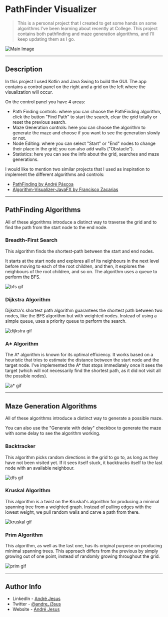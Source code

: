 # PathFinder Visualizer

 > This is a personal project that I created to get some hands on some algorithms I've been learning about recently at College. 
 > This project contains both pathfinding and maze generation algorithms, and I'll keep updating them as I go.

![Main Image](docs/mainpic.png)

--- 

## Description

In this project I used Kotlin and Java Swing to build the GUI.
The app contains a control panel on the right and a grid on the left where the visualization will occur.

On the control panel you have 4 areas:

- Path Finding controls: where you can choose the PathFinding algorithm, click the button "Find Path" to start the search, clear the grid totally or reset the previous search.
- Maze Generation controls: here you can choose the algorithm to generate the maze and choose if you want to see the generation slowly or not.
- Node Editing: where you can select "Start" or "End" nodes to change their place in the grid; you can also add walls ("Obstacle").
- Statistics: here you can see the info about the grid, searches and maze generations.

I would like to mention two similar projects that I used as inspiration to implement the different algorithms and controls:
- [PathFinding by André Páscoa](https://github.com/devandrepascoa/PathFinding)
- [Algorithm-Visualizer-JavaFX by Francisco Zacarias](https://github.com/FranciscoZacarias/Algorithm-Visualizer-JavaFX)

---

## PathFinding Algorithms

All of these algorithms introduce a distinct way to traverse the grid and to find the path from the start node to the end node.

### Breadth-First Search

This algorithm finds the shortest-path between the start and end nodes.

It starts at the start node and explores all of its neighbours in the next level before moving to each of the root children, 
and then, it explores the neighbours of the root children, and so on. 
The algorithm uses a queue to perform the BFS.

![bfs gif](docs/bfs.gif)

### Dijkstra Algorithm

Dijkstra's shortest path algorithm guarantees the shortest path between two nodes, like the BFS algorithm but with weighted nodes.
Instead of using a simple queue, uses a priority queue to perform the search.

![dijkstra gif](docs/dijkstra.gif)

### A* Algorithm

The A* algorithm is known for its optimal efficiency.
It works based on a heuristic that tries to estimate the distance between the start node and the target node.
I've implemented the A* that stops immediately once it sees the target (which will not necessarily find the shortest path, as it did not visit all the possible nodes).

![a* gif](docs/a_star.gif)

---

## Maze Generation Algorithms

All of these algorithms introduce a distinct way to generate a possible maze.

You can also use the "Generate with delay" checkbox to generate the maze with some delay to see the algorithm working.

### Backtracker

This algorithm picks random directions in the grid to go to, as long as they have not been visited yet. 
If it sees itself stuck, it backtracks itself to the last node with an available neighbour.

![dfs gif](docs/backtracking.gif)

### Kruskal Algorithm

This algorithm is a twist on the Kruskal's algorithm for producing a minimal spanning tree from a weighted graph.
Instead of pulling edges with the lowest weight, we pull random walls and carve a path from there.

![kruskal gif](docs/kruskal.gif)

### Prim Algorithm

This algorithm, as well as the last one, has its original purpose on producing minimal spanning trees. 
This approach differs from the previous by simply growing out of one point, instead of randomly growing throughout the grid.

![prim gif](docs/prim.gif)

---

## Author Info

- LinkedIn - [André Jesus](https://www.linkedin.com/in/andre-jesus-engineering)
- Twitter - [@andre_j3sus](https://twitter.com/andre_j3sus)
- Website - [André Jesus](https://sites.google.com/view/andre-jesus/p%C3%A1gina-inicial)
